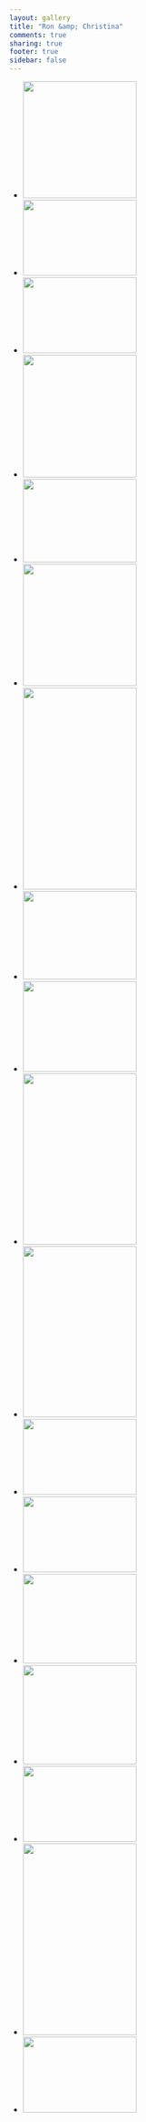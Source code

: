 ```yaml
---
layout: gallery
title: "Ron &amp; Christina"
comments: true
sharing: true
footer: true
sidebar: false
---
```

<div id="wookmark">
<ul id="tiles">
<li><a href="http://img.gtww.net/2012/10_Ron_Christina/9ac0/ron-christina-1_9e853ad.jpg"><img data-title="" data-description="" src="http://img.gtww.net/2012/10_Ron_Christina/9ac0/Resizes/ron-christina-1_ce7f.jpg" height="205" width="200"/></a></li>
<li><a href="http://img.gtww.net/2012/10_Ron_Christina/9ac0/ron-christina-2_aa1e57e.jpg"><img data-title="" data-description="" src="http://img.gtww.net/2012/10_Ron_Christina/9ac0/Resizes/ron-christina-2_ffce.jpg" height="133" width="200"/></a></li>
<li><a href="http://img.gtww.net/2012/10_Ron_Christina/9ac0/ron-christina-3_d5a9d19.jpg"><img data-title="" data-description="" src="http://img.gtww.net/2012/10_Ron_Christina/9ac0/Resizes/ron-christina-3_45d7.jpg" height="133" width="200"/></a></li>
<li><a href="http://img.gtww.net/2012/10_Ron_Christina/9ac0/ron-christina-4_1d5d061.jpg"><img data-title="" data-description="" src="http://img.gtww.net/2012/10_Ron_Christina/9ac0/Resizes/ron-christina-4_9d97.jpg" height="215" width="200"/></a></li>
<li><a href="http://img.gtww.net/2012/10_Ron_Christina/9ac0/ron-christina-5_e2d5103.jpg"><img data-title="" data-description="" src="http://img.gtww.net/2012/10_Ron_Christina/9ac0/Resizes/ron-christina-5_6c8a.jpg" height="146" width="200"/></a></li>
<li><a href="http://img.gtww.net/2012/10_Ron_Christina/9ac0/ron-christina-6_f2a8224.jpg"><img data-title="" data-description="" src="http://img.gtww.net/2012/10_Ron_Christina/9ac0/Resizes/ron-christina-6_03ab.jpg" height="214" width="200"/></a></li>
<li><a href="http://img.gtww.net/2012/10_Ron_Christina/9ac0/ron-christina-7_6debfb2.jpg"><img data-title="" data-description="" src="http://img.gtww.net/2012/10_Ron_Christina/9ac0/Resizes/ron-christina-7_1fd7.jpg" height="354" width="200"/></a></li>
<li><a href="http://img.gtww.net/2012/10_Ron_Christina/9ac0/ron-christina-8_8a0e0d4.jpg"><img data-title="" data-description="" src="http://img.gtww.net/2012/10_Ron_Christina/9ac0/Resizes/ron-christina-8_0d7d.jpg" height="155" width="200"/></a></li>
<li><a href="http://img.gtww.net/2012/10_Ron_Christina/9ac0/ron-christina-9_af2e815.jpg"><img data-title="" data-description="" src="http://img.gtww.net/2012/10_Ron_Christina/9ac0/Resizes/ron-christina-9_7956.jpg" height="159" width="200"/></a></li>
<li><a href="http://img.gtww.net/2012/10_Ron_Christina/9ac0/ron-christina-10_15b0fa2.jpg"><img data-title="" data-description="" src="http://img.gtww.net/2012/10_Ron_Christina/9ac0/Resizes/ron-christina-10_5163.jpg" height="300" width="200"/></a></li>
<li><a href="http://img.gtww.net/2012/10_Ron_Christina/9ac0/ron-christina-11_60b8b21.jpg"><img data-title="" data-description="" src="http://img.gtww.net/2012/10_Ron_Christina/9ac0/Resizes/ron-christina-11_7a9c.jpg" height="300" width="200"/></a></li>
<li><a href="http://img.gtww.net/2012/10_Ron_Christina/9ac0/ron-christina-12_48f4ffc.jpg"><img data-title="" data-description="" src="http://img.gtww.net/2012/10_Ron_Christina/9ac0/Resizes/ron-christina-12_8e1e.jpg" height="133" width="200"/></a></li>
<li><a href="http://img.gtww.net/2012/10_Ron_Christina/9ac0/ron-christina-13_c88afb1.jpg"><img data-title="" data-description="" src="http://img.gtww.net/2012/10_Ron_Christina/9ac0/Resizes/ron-christina-13_681b.jpg" height="133" width="200"/></a></li>
<li><a href="http://img.gtww.net/2012/10_Ron_Christina/9ac0/ron-christina-14_7b6ad19.jpg"><img data-title="" data-description="" src="http://img.gtww.net/2012/10_Ron_Christina/9ac0/Resizes/ron-christina-14_e251.jpg" height="157" width="200"/></a></li>
<li><a href="http://img.gtww.net/2012/10_Ron_Christina/9ac0/ron-christina-15_62b914f.jpg"><img data-title="" data-description="" src="http://img.gtww.net/2012/10_Ron_Christina/9ac0/Resizes/ron-christina-15_7573.jpg" height="174" width="200"/></a></li>
<li><a href="http://img.gtww.net/2012/10_Ron_Christina/9ac0/ron-christina-16_cd25146.jpg"><img data-title="" data-description="" src="http://img.gtww.net/2012/10_Ron_Christina/9ac0/Resizes/ron-christina-16_62b6.jpg" height="133" width="200"/></a></li>
<li><a href="http://img.gtww.net/2012/10_Ron_Christina/9ac0/ron-christina-17_5762441.jpg"><img data-title="" data-description="" src="http://img.gtww.net/2012/10_Ron_Christina/9ac0/Resizes/ron-christina-17_aa48.jpg" height="336" width="200"/></a></li>
<li><a href="http://img.gtww.net/2012/10_Ron_Christina/9ac0/ron-christina-18_b72f0b5.jpg"><img data-title="" data-description="" src="http://img.gtww.net/2012/10_Ron_Christina/9ac0/Resizes/ron-christina-18_5d4d.jpg" height="133" width="200"/></a></li>
</ul></div>
